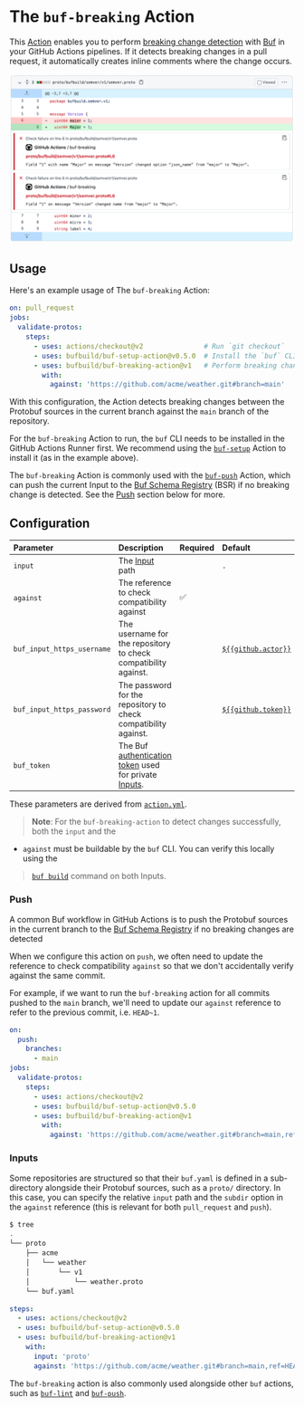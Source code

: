 # The `buf-breaking` Action

This [Action][actions] enables you to perform [breaking change detection][breaking] with
[Buf] in your GitHub Actions pipelines. If it detects breaking changes in a pull request, it
automatically creates inline comments where the change occurs.

![image](./static/img/breaking.png)

## Usage

Here's an example usage of The `buf-breaking` Action:

```yaml
on: pull_request
jobs:
  validate-protos:
    steps:
      - uses: actions/checkout@v2               # Run `git checkout`
      - uses: bufbuild/buf-setup-action@v0.5.0  # Install the `buf` CLI
      - uses: bufbuild/buf-breaking-action@v1   # Perform breaking change detection
        with:
          against: 'https://github.com/acme/weather.git#branch=main'
```

With this configuration, the Action detects breaking changes between the Protobuf sources in the
current branch against the `main` branch of the repository.

For the `buf-breaking` Action to run, the `buf` CLI needs to be installed in the GitHub Actions
Runner first. We recommend using the [`buf-setup`][buf-setup] Action to install it (as in the
example above).




The `buf-breaking` Action is commonly used with the [`buf-push`][buf-push] Action, which can push
the current Input to the [Buf Schema Registry][bsr] (BSR) if no breaking change is detected. See the
[Push](#push) section below for more.

## Configuration

Parameter | Description | Required | Default
:---------|:------------|:---------|:-------
`input` | The [Input] path | | `.`
`against` | The reference to check compatibility against | ✅ |
`buf_input_https_username` | The username for the repository to check compatibility against. | | [`${{github.actor}}`][context]
`buf_input_https_password` | The password for the repository to check compatibility against. | | [`${{github.token}}`][context]
`buf_token` | The Buf [authentication token][token] used for private [Inputs][input]. | |

These parameters are derived from [`action.yml`](./action.yml).

> **Note**: For the `buf-breaking-action` to detect changes successfully, both the `input` and the
* `against` must be buildable by the `buf` CLI. You can verify this locally using the
> [`buf build`][buf-build] command on both Inputs.

### Push

A common Buf workflow in GitHub Actions is to push the Protobuf sources in the current branch to the
[Buf Schema Registry][bsr] if no breaking changes are detected

When we configure this action on `push`, we often need to update the reference to
check compatibility `against` so that we don't accidentally verify against the same
commit.

For example, if we want to run the `buf-breaking` action for all commits pushed to
the `main` branch, we'll need to update our `against` reference to refer to the
previous commit, i.e. `HEAD~1`.

```yaml
on:
  push:
    branches:
      - main
jobs:
  validate-protos:
    steps:
      - uses: actions/checkout@v2
      - uses: bufbuild/buf-setup-action@v0.5.0
      - uses: bufbuild/buf-breaking-action@v1
        with:
          against: 'https://github.com/acme/weather.git#branch=main,ref=HEAD~1'
```

### Inputs

Some repositories are structured so that their `buf.yaml` is defined
in a sub-directory alongside their Protobuf sources, such as a `proto/`
directory. In this case, you can specify the relative `input` path and
the `subdir` option in the `against` reference (this is relevant for
both `pull_request` and `push`).

```sh
$ tree
.
└── proto
    ├── acme
    │   └── weather
    │       └── v1
    │           └── weather.proto
    └── buf.yaml
```

```yaml
steps:
  - uses: actions/checkout@v2
  - uses: bufbuild/buf-setup-action@v0.5.0
  - uses: bufbuild/buf-breaking-action@v1
    with:
      input: 'proto'
      against: 'https://github.com/acme/weather.git#branch=main,ref=HEAD~1,subdir=proto'
```

The `buf-breaking` action is also commonly used alongside other `buf` actions,
such as [`buf-lint`][buf-lint] and [`buf-push`][buf-push].

[actions]: https://docs.github.com/actions
[breaking]: https:/docs.buf.build/breaking
[bsr]: https://docs.buf.build/bsr
[buf]: https://buf.build
[buf-build]: https://docs.buf.build/build/usage
[buf-lint]: https://github.com/marketplace/actions/buf-lint
[buf-push]: https://github.com/marketplace/actions/buf-push
[buf-setup]: https://github.com/marketplace/actions/buf-setup
[context]: https://docs.github.com/en/actions/learn-github-actions/contexts#github-context
[input]: https://docs.buf.build/reference/inputs
[token]: https://docs.buf.build/bsr/authentication#create-an-api-token

